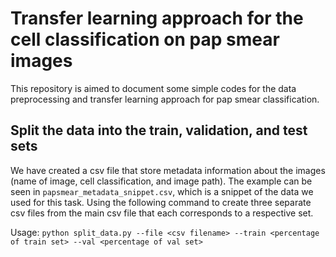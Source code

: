 # Transfer learning approach for the cell classification on pap smear images
This repository is aimed to document some simple codes for the data preprocessing and transfer learning approach for pap smear classification.

## Split the data into the train, validation, and test sets
We have created a csv file that store metadata information about the images (name of image, cell classification, and image path). The example can be seen in `papsmear_metadata_snippet.csv`, which is a snippet of the data we used for this task. Using the following command to create three separate csv files from the main csv file that each corresponds to a respective set.

Usage: `python split_data.py --file <csv filename> --train <percentage of train set> --val <percentage of val set>` 

